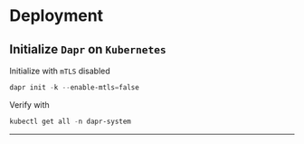 # Deployment

## Initialize `Dapr` on `Kubernetes`

Initialize with `mTLS` disabled

```ps1
dapr init -k --enable-mtls=false
```

Verify with

```ps1
kubectl get all -n dapr-system
```

---
